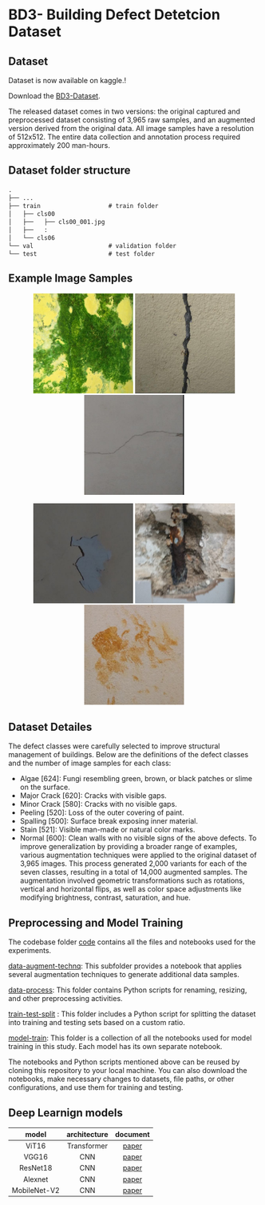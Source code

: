 
# BD3- Building Defect Detetcion Dataset


## Dataset
Dataset is now available on kaggle.!

Download the [BD3-Dataset](https://www.kaggle.com/datasets/praveenkottariisc/b3d-building-defect-detection-dataset).

The released dataset comes in two versions: the original captured and preprocessed dataset consisting of 3,965 raw samples, and an augmented version derived from the original data. All image samples have a resolution of 512x512. The entire data collection and annotation process required approximately 200 man-hours.

## Dataset folder structure
    .
    ├── ...
    ├── train                   # train folder
    │   ├── cls00              
    │   ├──   ├── cls00_001.jpg               
    │   ├──   :                 
    │   └── cls06              
    └── val                     # validation folder
    └── test                    # test folder
## Example Image Samples
<p align="center">
  <img src="example-imgs/cls00_441.jpg" width="200" />
  <img src="example-imgs/cls01_087.jpg" width="200" />
  <img src="example-imgs/cls02_031.jpg" width="200" />
</p>

<p align="center">
  <img src="example-imgs/cls03_018.jpg" width="200" />
  <img src="example-imgs/cls05_008.jpg" width="200" />
  <img src="example-imgs/cls06_082.jpg" width="200" />
</p>


## Dataset Detailes

The defect classes were carefully selected to improve structural management of buildings. Below are the definitions of the defect classes and the number of image samples for each class:

* Algae [624]: Fungi resembling green, brown, or black patches or slime on the surface.
* Major Crack [620]: Cracks with visible gaps.
* Minor Crack [580]: Cracks with no visible gaps.
* Peeling [520]: Loss of the outer covering of paint.
* Spalling [500]: Surface break exposing inner material.
* Stain [521]: Visible man-made or natural color marks.
* Normal [600]: Clean walls with no visible signs of the above defects.
To improve generalization by providing a broader range of examples, various augmentation techniques were applied to the original dataset of 3,965 images. This process generated 2,000 variants for each of the seven classes, resulting in a total of 14,000 augmented samples. The augmentation involved geometric transformations such as rotations, vertical and horizontal flips, as well as color space adjustments like modifying brightness, contrast, saturation, and hue.
## Preprocessing and Model Training

The codebase folder [code](https://github.com/Praveenkottari/BD3-Dataset/tree/main/code) contains all the files and notebooks used for the experiments.

[data-augment-technq](https://github.com/Praveenkottari/BD3-Dataset/tree/main/code/data-augment-Technq): This subfolder provides a notebook that applies several augmentation techniques to generate additional data samples.

[data-process](https://github.com/Praveenkottari/BD3-Dataset/tree/main/code/data-process): This folder contains Python scripts for renaming, resizing, and other preprocessing activities.

[train-test-split](https://github.com/Praveenkottari/BD3-Dataset/tree/main/code/train-test-split) : This folder includes a Python script for splitting the dataset into training and testing sets based on a custom ratio.

[model-train](https://github.com/Praveenkottari/BD3-Dataset/tree/main/code/model-train): This folder is a collection of all the notebooks used for model training in this study. Each model has its own separate notebook.

The notebooks and Python scripts mentioned above can be reused by cloning this repository to your local machine. You can also download the notebooks, make necessary changes to datasets, file paths, or other configurations, and use them for training and testing.

## Deep Learnign models

| 	model	 | 	architecture	 | 	document	 | 
| 	:-----:	 | 	:-----:	 | 	:-----:	 | 
| 	ViT16	| 	Transformer	| 	[paper](https://arxiv.org/abs/2010.11929)	 | 
| 	VGG16 	| 	CNN	| 	[paper](https://arxiv.org/abs/1409.1556)	 | 
| 	ResNet18	| 	CNN	| 	[paper](https://arxiv.org/abs/1512.03385)	 | 
| 	Alexnet	| 	CNN	| 	[paper](https://proceedings.neurips.cc/paper_files/paper/2012/file/c399862d3b9d6b76c8436e924a68c45b-Paper.pdf)	 | 
| 	MobileNet-V2	| 	CNN	| 	[paper](MobileNet-V2)	 | 

